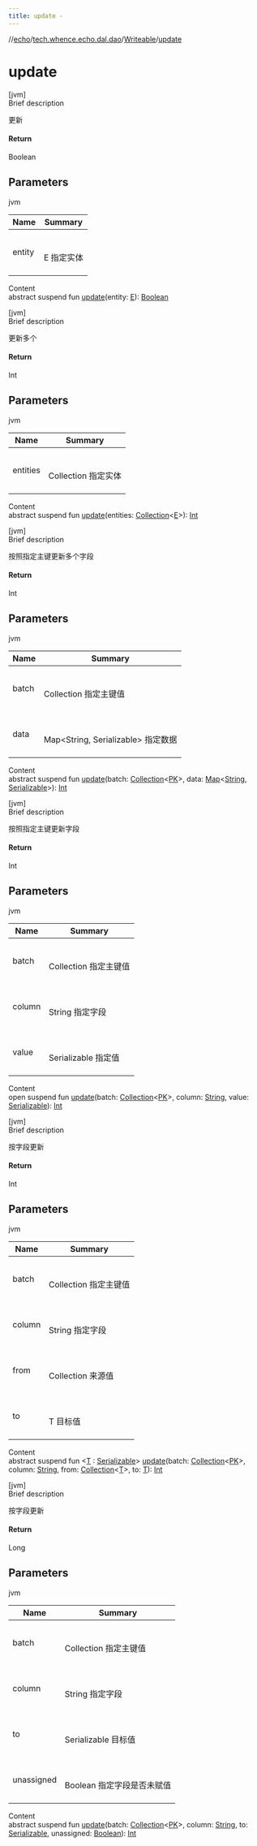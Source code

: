 ```yaml
---
title: update -
---
```

//[echo](../../index.md)/[tech.whence.echo.dal.dao](../index.md)/[Writeable](index.md)/[update](update.md)



# update  
[jvm]  
Brief description  


更新



#### Return  


Boolean



## Parameters  
  
jvm  
  
|  Name|  Summary| 
|---|---|
| entity| <br><br>E 指定实体<br><br>
  
  
Content  
abstract suspend fun [update](update.md)(entity: [E](index.md)): [Boolean](https://kotlinlang.org/api/latest/jvm/stdlib/kotlin/-boolean/index.html)  


[jvm]  
Brief description  


更新多个



#### Return  


Int



## Parameters  
  
jvm  
  
|  Name|  Summary| 
|---|---|
| entities| <br><br>Collection<E> 指定实体<br><br>
  
  
Content  
abstract suspend fun [update](update.md)(entities: [Collection](https://kotlinlang.org/api/latest/jvm/stdlib/kotlin.collections/-collection/index.html)<[E](index.md)>): [Int](https://kotlinlang.org/api/latest/jvm/stdlib/kotlin/-int/index.html)  


[jvm]  
Brief description  


按照指定主键更新多个字段



#### Return  


Int



## Parameters  
  
jvm  
  
|  Name|  Summary| 
|---|---|
| batch| <br><br>Collection<PK> 指定主键值<br><br>
| data| <br><br>Map<String, Serializable> 指定数据<br><br>
  
  
Content  
abstract suspend fun [update](update.md)(batch: [Collection](https://kotlinlang.org/api/latest/jvm/stdlib/kotlin.collections/-collection/index.html)<[PK](index.md)>, data: [Map](https://kotlinlang.org/api/latest/jvm/stdlib/kotlin.collections/-map/index.html)<[String](https://kotlinlang.org/api/latest/jvm/stdlib/kotlin/-string/index.html), [Serializable](https://docs.oracle.com/javase/8/docs/api/java/io/Serializable.html)>): [Int](https://kotlinlang.org/api/latest/jvm/stdlib/kotlin/-int/index.html)  


[jvm]  
Brief description  


按照指定主键更新字段



#### Return  


Int



## Parameters  
  
jvm  
  
|  Name|  Summary| 
|---|---|
| batch| <br><br>Collection<PK> 指定主键值<br><br>
| column| <br><br>String 指定字段<br><br>
| value| <br><br>Serializable 指定值<br><br>
  
  
Content  
open suspend fun [update](update.md)(batch: [Collection](https://kotlinlang.org/api/latest/jvm/stdlib/kotlin.collections/-collection/index.html)<[PK](index.md)>, column: [String](https://kotlinlang.org/api/latest/jvm/stdlib/kotlin/-string/index.html), value: [Serializable](https://docs.oracle.com/javase/8/docs/api/java/io/Serializable.html)): [Int](https://kotlinlang.org/api/latest/jvm/stdlib/kotlin/-int/index.html)  


[jvm]  
Brief description  


按字段更新



#### Return  


Int



## Parameters  
  
jvm  
  
|  Name|  Summary| 
|---|---|
| batch| <br><br>Collection<PK> 指定主键值<br><br>
| column| <br><br>String 指定字段<br><br>
| from| <br><br>Collection<T> 来源值<br><br>
| to| <br><br>T 目标值<br><br>
  
  
Content  
abstract suspend fun <[T](update.md) : [Serializable](https://docs.oracle.com/javase/8/docs/api/java/io/Serializable.html)> [update](update.md)(batch: [Collection](https://kotlinlang.org/api/latest/jvm/stdlib/kotlin.collections/-collection/index.html)<[PK](index.md)>, column: [String](https://kotlinlang.org/api/latest/jvm/stdlib/kotlin/-string/index.html), from: [Collection](https://kotlinlang.org/api/latest/jvm/stdlib/kotlin.collections/-collection/index.html)<[T](update.md)>, to: [T](update.md)): [Int](https://kotlinlang.org/api/latest/jvm/stdlib/kotlin/-int/index.html)  


[jvm]  
Brief description  


按字段更新



#### Return  


Long



## Parameters  
  
jvm  
  
|  Name|  Summary| 
|---|---|
| batch| <br><br>Collection<PK> 指定主键值<br><br>
| column| <br><br>String 指定字段<br><br>
| to| <br><br>Serializable 目标值<br><br>
| unassigned| <br><br>Boolean 指定字段是否未赋值<br><br>
  
  
Content  
abstract suspend fun [update](update.md)(batch: [Collection](https://kotlinlang.org/api/latest/jvm/stdlib/kotlin.collections/-collection/index.html)<[PK](index.md)>, column: [String](https://kotlinlang.org/api/latest/jvm/stdlib/kotlin/-string/index.html), to: [Serializable](https://docs.oracle.com/javase/8/docs/api/java/io/Serializable.html), unassigned: [Boolean](https://kotlinlang.org/api/latest/jvm/stdlib/kotlin/-boolean/index.html)): [Int](https://kotlinlang.org/api/latest/jvm/stdlib/kotlin/-int/index.html)  



